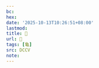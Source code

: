 ```yaml
---
bc:
hex:
date: '2025-10-13T10:26:51+08:00'
lastmod:
title: 􂥎
url: 􂥎
tags: [龜]
src: DCCV
note:
---
```


